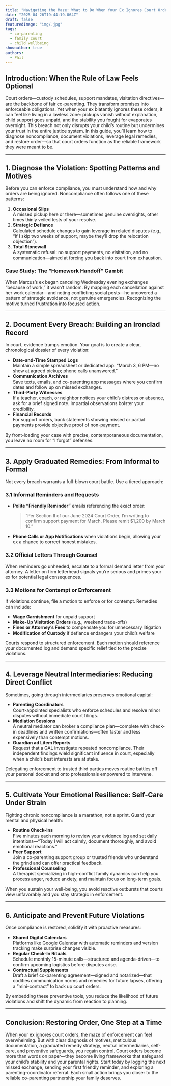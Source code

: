 ```yaml
---
title: "Navigating the Maze: What to Do When Your Ex Ignores Court Orders"
date: "2025-04-26T19:44:19.064Z"
draft: false
featuredImage: "img/.jpg"
tags:
  - co-parenting
  - family court
  - child wellbeing
showauthor: true
authors:
  - Phil
---
```



## Introduction: When the Rule of Law Feels Optional

Court orders—custody schedules, support mandates, visitation directives—are the backbone of fair co-parenting. They transform promises into enforceable obligations. Yet when your ex blatantly ignores these orders, it can feel like living in a lawless zone: pickups vanish without explanation, child support goes unpaid, and the stability you fought for evaporates overnight. This breach not only disrupts your child’s routine but undermines your trust in the entire justice system. In this guide, you’ll learn how to diagnose noncompliance, document violations, leverage legal remedies, and restore order—so that court orders function as the reliable framework they were meant to be.

---

## 1. Diagnose the Violation: Spotting Patterns and Motives

Before you can enforce compliance, you must understand how and why orders are being ignored. Noncompliance often follows one of these patterns:

1. **Occasional Slips**  
   A missed pickup here or there—sometimes genuine oversights, other times thinly veiled tests of your resolve.  
2. **Strategic Defiance**  
   Calculated schedule changes to gain leverage in related disputes (e.g., “If I skip two weeks of support, maybe they’ll drop the relocation objection”).  
3. **Total Stonewall**  
   A systematic refusal: no support payments, no visitation, and no communication—aimed at forcing you back into court from exhaustion.

### Case Study: The “Homework Handoff” Gambit  
When Marcus’s ex began canceling Wednesday evening exchanges “because of work,” it wasn’t random. By mapping each cancellation against her work calendar—and noting conflicting social posts—he uncovered a pattern of strategic avoidance, not genuine emergencies. Recognizing the motive turned frustration into focused action.

---

## 2. Document Every Breach: Building an Ironclad Record

In court, evidence trumps emotion. Your goal is to create a clear, chronological dossier of every violation:

- **Date-and-Time Stamped Logs**  
  Maintain a simple spreadsheet or dedicated app: “March 3, 6 PM—no show at agreed pickup; phone calls unanswered.”  
- **Communication Archives**  
  Save texts, emails, and co-parenting app messages where you confirm dates and follow up on missed exchanges.  
- **Third-Party Witnesses**  
  If a teacher, coach, or neighbor notices your child’s distress or absence, ask for a brief signed note. Impartial observations bolster your credibility.  
- **Financial Records**  
  For support orders, bank statements showing missed or partial payments provide objective proof of non-payment.

By front-loading your case with precise, contemporaneous documentation, you leave no room for “I forgot” defenses.

---

## 3. Apply Graduated Remedies: From Informal to Formal

Not every breach warrants a full-blown court battle. Use a tiered approach:

### 3.1 Informal Reminders and Requests  
- **Polite “Friendly Reminder”** emails referencing the exact order:  
  > “Per Section II of our June 2024 Court Order, I’m writing to confirm support payment for March. Please remit \$1,200 by March 10.”  
- **Phone Calls or App Notifications** when violations begin, allowing your ex a chance to correct honest mistakes.

### 3.2 Official Letters Through Counsel  
When reminders go unheeded, escalate to a formal demand letter from your attorney. A letter on firm letterhead signals you’re serious and primes your ex for potential legal consequences.

### 3.3 Motions for Contempt or Enforcement  
If violations continue, file a motion to enforce or for contempt. Remedies can include:  
- **Wage Garnishment** for unpaid support  
- **Make-Up Visitation Orders** (e.g., weekend trade-offs)  
- **Fines or Attorney’s Fees** to compensate you for unnecessary litigation  
- **Modification of Custody** if defiance endangers your child’s welfare

Courts respond to structured enforcement. Each motion should reference your documented log and demand specific relief tied to the precise violations.

---

## 4. Leverage Neutral Intermediaries: Reducing Direct Conflict

Sometimes, going through intermediaries preserves emotional capital:

- **Parenting Coordinators**  
  Court-appointed specialists who enforce schedules and resolve minor disputes without immediate court filings.  
- **Mediation Sessions**  
  A neutral mediator can broker a compliance plan—complete with check-in deadlines and written confirmations—often faster and less expensively than contempt motions.  
- **Guardian ad Litem Reports**  
  Request that a GAL investigate repeated noncompliance. Their independent findings wield significant influence in court, especially when a child’s best interests are at stake.

Delegating enforcement to trusted third parties moves routine battles off your personal docket and onto professionals empowered to intervene.

---

## 5. Cultivate Your Emotional Resilience: Self-Care Under Strain

Fighting chronic noncompliance is a marathon, not a sprint. Guard your mental and physical health:

- **Routine Check-Ins**  
  Five minutes each morning to review your evidence log and set daily intentions—“Today I will act calmly, document thoroughly, and avoid emotional reactions.”  
- **Peer Support**  
  Join a co-parenting support group or trusted friends who understand the grind and can offer practical feedback.  
- **Professional Counseling**  
  A therapist specializing in high-conflict family dynamics can help you process anger, reduce anxiety, and maintain focus on long-term goals.

When you sustain your well-being, you avoid reactive outbursts that courts view unfavorably and you stay strategic in enforcement.

---

## 6. Anticipate and Prevent Future Violations

Once compliance is restored, solidify it with proactive measures:

- **Shared Digital Calendars**  
  Platforms like Google Calendar with automatic reminders and version tracking make surprise changes visible.  
- **Regular Check-In Rituals**  
  Schedule monthly 15-minute calls—structured and agenda-driven—to confirm upcoming logistics before disputes arise.  
- **Contractual Supplements**  
  Draft a brief co-parenting agreement—signed and notarized—that codifies communication norms and remedies for future lapses, offering a “mini-contract” to back up court orders.

By embedding these preventive tools, you reduce the likelihood of future violations and shift the dynamic from reaction to planning.

---

## Conclusion: Restoring Order, One Step at a Time

When your ex ignores court orders, the maze of enforcement can feel overwhelming. But with clear diagnosis of motives, meticulous documentation, a graduated remedy strategy, neutral intermediaries, self-care, and preventive safeguards, you regain control. Court orders become more than words on paper—they become living frameworks that safeguard your child’s stability and your parental rights. Start today by logging the next missed exchange, sending your first friendly reminder, and exploring a parenting-coordinator referral. Each small action brings you closer to the reliable co-parenting partnership your family deserves.  
